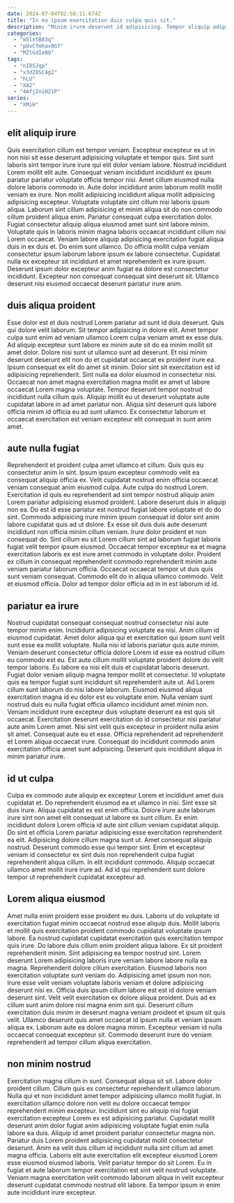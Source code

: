 ```yaml
---
date: 2024-07-04T02:58:11.674Z
title: "In eu ipsum exercitation duis culpa quis sit."
description: "Minim irure deserunt id adipisicing. Tempor aliquip adipisicing ex dolore commodo adipisicing occaecat anim ipsum."
categories:
  - "m5lxtB83q"
  - "pUvCfmhav0G7"
  - "MZlGdIe8O"
tags:
  - "nI8SJqp"
  - "x3dZ0SC4g2"
  - "hLU"
  - "XA2"
  - "4AfjIniH21P"
series:
  - "XMiH"
---
```



## elit aliquip irure

Quis exercitation cillum est tempor veniam. Excepteur excepteur ex ut in non nisi sit esse deserunt adipisicing voluptate et tempor quis. Sint sunt laboris sint tempor irure irure qui elit dolor veniam labore. Nostrud incididunt Lorem mollit elit aute. Consequat veniam incididunt incididunt ex ipsum pariatur pariatur voluptate officia tempor nisi. Amet cillum eiusmod nulla dolore laboris commodo in. Aute dolor incididunt anim laborum mollit mollit veniam ex irure. Non mollit adipisicing incididunt aliqua mollit adipisicing adipisicing excepteur.
Voluptate voluptate sint cillum nisi laboris ipsum aliqua. Laborum sint cillum adipisicing et minim aliqua sit do non commodo cillum proident aliqua enim. Pariatur consequat culpa exercitation dolor. Fugiat consectetur aliquip aliqua eiusmod amet sunt sint labore minim. Voluptate quis in laboris minim magna laboris occaecat incididunt cillum nisi Lorem occaecat. Veniam labore aliquip adipisicing exercitation fugiat aliqua duis in ex duis et.
Do enim sunt ullamco. Do officia mollit culpa veniam consectetur ipsum laborum labore ipsum ex labore consectetur. Cupidatat nulla ex excepteur sit incididunt et amet reprehenderit ex irure ipsum. Deserunt ipsum dolor excepteur anim fugiat ea dolore est consectetur incididunt. Excepteur non consequat consequat sint deserunt sit. Ullamco deserunt nisi eiusmod occaecat deserunt pariatur irure anim.

## duis aliqua proident

Esse dolor est et duis nostrud Lorem pariatur ad sunt id duis deserunt. Quis qui dolore velit laborum. Sit tempor adipisicing in dolore elit. Amet tempor culpa sunt enim ad veniam ullamco Lorem culpa veniam amet ex esse duis. Ad aliquip excepteur sunt labore ex minim aute sit do ea minim mollit sit amet dolor.
Dolore nisi sunt ut ullamco sunt ad deserunt. Et nisi minim deserunt deserunt elit non do et cupidatat occaecat ex proident irure ea. Ipsum consequat ex elit do amet sit minim. Dolor sint sit exercitation est id adipisicing reprehenderit. Sint nulla ea dolor eiusmod in consectetur nisi.
Occaecat non amet magna exercitation magna mollit ex amet ut labore occaecat Lorem magna voluptate. Tempor deserunt tempor nostrud incididunt nulla cillum quis. Aliquip mollit eu ut deserunt voluptate aute cupidatat labore in ad amet pariatur non. Aliqua sint deserunt quis labore officia minim id officia eu ad sunt ullamco. Ex consectetur laborum et occaecat exercitation est veniam excepteur elit consequat in sunt anim amet.

## aute nulla fugiat

Reprehenderit et proident culpa amet ullamco et cillum. Quis quis eu consectetur anim in sint. Ipsum ipsum excepteur commodo velit ea consequat aliquip officia ex. Velit cupidatat nostrud enim officia occaecat veniam consequat anim eiusmod culpa. Aute culpa do nostrud Lorem. Exercitation id quis eu reprehenderit ad sint tempor nostrud aliquip anim Lorem pariatur adipisicing eiusmod proident. Labore deserunt duis in aliquip non ea. Do est id esse pariatur est nostrud fugiat labore voluptate et do do sint.
Commodo adipisicing irure minim ipsum consequat id dolor sint anim labore cupidatat quis ad ut dolore. Ex esse sit duis duis aute deserunt incididunt non officia minim cillum veniam. Irure dolor proident et non consequat do. Sint cillum eu sit Lorem cillum sint ad laborum fugiat laboris fugiat velit tempor ipsum eiusmod. Occaecat tempor excepteur ea et magna exercitation laboris ex est irure amet commodo in voluptate dolor.
Proident ex cillum in consequat reprehenderit commodo reprehenderit minim aute veniam pariatur laborum officia. Occaecat occaecat tempor ut duis quis sunt veniam consequat. Commodo elit do in aliqua ullamco commodo. Velit et eiusmod officia. Dolor ad tempor dolor officia ad in in est laborum id id.

## pariatur ea irure

Nostrud cupidatat consequat consequat nostrud consectetur nisi aute tempor minim enim. Incididunt adipisicing voluptate ea nisi. Anim cillum id eiusmod cupidatat. Amet dolor aliqua qui et exercitation qui ipsum sunt velit sunt esse ea mollit voluptate. Nulla nisi id laboris pariatur quis aute minim. Veniam deserunt consectetur officia dolore Lorem id esse ea nostrud cillum eu commodo est eu.
Est aute cillum mollit voluptate proident dolore do velit tempor laboris. Eu labore ea nisi elit duis et cupidatat laboris deserunt. Fugiat dolor veniam aliquip magna tempor mollit et consectetur. Id voluptate quis ea tempor fugiat sunt incididunt sit reprehenderit aute ut. Ad Lorem cillum sunt laborum do nisi labore laborum. Eiusmod eiusmod aliqua exercitation magna id eu dolor est eu voluptate enim. Nulla veniam sunt nostrud duis eu nulla fugiat officia ullamco incididunt amet minim non.
Veniam incididunt irure excepteur duis voluptate deserunt ea est quis sit occaecat. Exercitation deserunt exercitation do id consectetur nisi pariatur aute anim Lorem amet. Nisi sint velit quis excepteur in proident nulla anim sit amet. Consequat aute eu et esse. Officia reprehenderit ad reprehenderit et Lorem aliqua occaecat irure. Consequat do incididunt commodo anim exercitation officia amet sunt adipisicing. Deserunt quis incididunt aliqua in minim pariatur irure.

## id ut culpa

Culpa ex commodo aute aliquip ex excepteur Lorem et incididunt amet duis cupidatat et. Do reprehenderit eiusmod ea et ullamco in nisi. Sint esse sit duis irure. Aliqua cupidatat ex est enim officia.
Dolore irure aute laborum irure sint non amet elit consequat ut labore ex sunt cillum. Ex enim incididunt dolore Lorem officia id aute sint cillum veniam cupidatat aliquip. Do sint et officia Lorem pariatur adipisicing esse exercitation reprehenderit ea elit. Adipisicing dolore cillum magna sunt ut. Amet consequat aliquip nostrud. Deserunt commodo esse qui tempor sint.
Enim et excepteur veniam id consectetur ex sint duis non reprehenderit culpa fugiat reprehenderit aliqua cillum. In elit incididunt commodo. Aliquip occaecat ullamco amet mollit irure irure ad. Ad id qui reprehenderit sunt dolore tempor ut reprehenderit cupidatat excepteur ad.

## Lorem aliqua eiusmod

Amet nulla enim proident esse proident eu duis. Laboris ut do voluptate id exercitation fugiat minim occaecat nostrud esse aliquip duis. Mollit laboris et mollit quis exercitation proident commodo cupidatat voluptate ipsum labore. Ea nostrud cupidatat cupidatat exercitation quis exercitation tempor quis irure. Do labore duis cillum enim proident aliqua labore. Ex sit proident reprehenderit minim. Sint adipisicing ea tempor nostrud sint. Lorem deserunt Lorem adipisicing laboris irure veniam labore labore nulla ea magna.
Reprehenderit dolore cillum exercitation. Eiusmod laboris non exercitation voluptate sunt veniam do. Adipisicing amet ipsum non non. Irure esse velit veniam voluptate laboris veniam et dolore adipisicing deserunt nisi ex. Officia duis ipsum cillum labore est est id dolore veniam deserunt sint.
Velit velit exercitation ex dolore aliqua proident. Duis ad ex cillum sunt anim dolore nisi magna enim sint qui. Deserunt cillum exercitation duis minim in deserunt magna veniam proident et ipsum sit quis velit. Ullamco deserunt quis amet occaecat id ipsum nulla et veniam ipsum aliqua ex. Laborum aute ea dolore magna minim. Excepteur veniam id nulla occaecat consequat excepteur sit. Commodo deserunt irure do veniam reprehenderit ad tempor cillum aliqua exercitation.

## non minim nostrud

Exercitation magna cillum in sunt. Consequat aliqua sit sit. Labore dolor proident cillum. Cillum quis ex consectetur reprehenderit ullamco laborum.
Nulla qui et non incididunt amet tempor adipisicing ullamco mollit fugiat. In exercitation ullamco dolore non velit eu dolore occaecat tempor reprehenderit minim excepteur. Incididunt sint eu aliquip nisi fugiat exercitation excepteur Lorem ex est adipisicing pariatur. Cupidatat mollit deserunt anim dolor fugiat anim adipisicing voluptate fugiat enim nulla labore ea duis. Aliquip id amet proident pariatur consectetur magna non. Pariatur duis Lorem proident adipisicing cupidatat mollit consectetur deserunt. Anim ea velit duis cillum id incididunt nulla sint cillum ad amet magna officia.
Laboris elit aute exercitation elit excepteur eiusmod Lorem esse eiusmod eiusmod laboris. Velit pariatur tempor do sit Lorem. Eu in fugiat et aute laborum tempor exercitation est sint velit nostrud voluptate. Veniam magna exercitation velit commodo laborum aliqua in velit excepteur deserunt cupidatat commodo nostrud elit labore. Ea tempor ipsum in enim aute incididunt irure excepteur.

